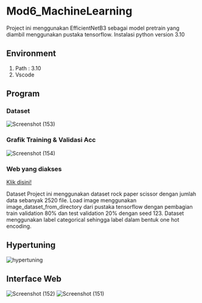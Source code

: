 # Mod6_MachineLearning

Project ini menggunakan EfficientNetB3 sebagai model pretrain yang diambil menggunakan pustaka tensorflow.
Instalasi python version 3.10

## Environment
1. Path : 3.10
2. Vscode

## Program
### Dataset
![Screenshot (153)](https://github.com/hanifahsantoso/Mod6_ML/assets/80865973/c489ead0-2fcf-4d1e-94ba-edfe5c37dec8)

### Grafik Training & Validasi Acc
![Screenshot (154)](https://github.com/hanifahsantoso/Mod6_ML/assets/80865973/894abb2b-869b-4c5d-b0d4-56a08365b985)

### Web yang diakses
[Klik disini!](http://127.0.0.1:2000)

Dataset Project ini menggunakan dataset rock paper scissor dengan jumlah data sebanyak 2520 file. 
Load image menggunakan image_dataset_from_directory dari pustaka tensorflow dengan pembagian train validation 80% dan test validation 20% dengan seed 123. 
Dataset menggunakan label categorical sehingga label dalam bentuk one hot encoding.
## Hypertuning
![hypertuning](https://github.com/hanifahsantoso/Mod6_ML/assets/80865973/1f9ba153-3946-4151-a2db-b068b8364f7a)

## Interface Web

![Screenshot (152)](https://github.com/hanifahsantoso/Mod6_ML/assets/80865973/ed11dc13-fd67-4820-9a5a-a3abc6fbe27b)
![Screenshot (151)](https://github.com/hanifahsantoso/Mod6_ML/assets/80865973/dab4938b-f68b-4a31-bb3a-84b71382724e)

